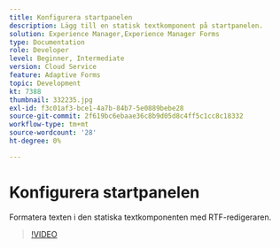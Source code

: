 ```yaml
---
title: Konfigurera startpanelen
description: Lägg till en statisk textkomponent på startpanelen.
solution: Experience Manager,Experience Manager Forms
type: Documentation
role: Developer
level: Beginner, Intermediate
version: Cloud Service
feature: Adaptive Forms
topic: Development
kt: 7388
thumbnail: 332235.jpg
exl-id: f3c01af3-bce1-4a7b-84b7-5e0889bebe28
source-git-commit: 2f619bc6ebaae36c8b9d05d8c4ff5c1cc8c18332
workflow-type: tm+mt
source-wordcount: '28'
ht-degree: 0%

---
```


# Konfigurera startpanelen

Formatera texten i den statiska textkomponenten med RTF-redigeraren.

>[!VIDEO](https://video.tv.adobe.com/v/332235?quality=12&learn=on)
